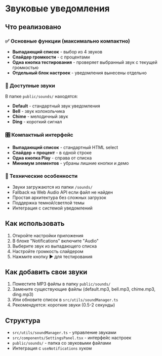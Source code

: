 # Звуковые уведомления

## Что реализовано

### ✅ Основные функции (максимально компактно)
- **Выпадающий список** - выбор из 4 звуков
- **Слайдер громкости** - с процентами
- **Одна кнопка тестирования** - проверяет выбранный звук с текущей громкостью
- **Отдельный блок настроек** - уведомления вынесены отдельно

### 🎵 Доступные звуки
В папке `public/sounds/` находятся:
- **Default** - стандартный звук уведомления
- **Bell** - звук колокольчика
- **Chime** - мелодичный звук
- **Ding** - короткий сигнал

### 🎛️ Компактный интерфейс
- **Выпадающий список** - стандартный HTML select
- **Слайдер + процент** - в одной строке
- **Одна кнопка Play** - справа от списка
- **Минимум элементов** - убраны лишние кнопки и демо

### 🔧 Технические особенности
- Звуки загружаются из папки `/sounds/`
- Fallback на Web Audio API если файл не найден
- Простая архитектура без сложных загрузок
- Поддержка темной/светлой темы
- Интеграция с системой уведомлений

## Как использовать

1. Откройте настройки приложения
2. В блоке "Notifications" включите "Audio"
3. Выберите звук из выпадающего списка
4. Настройте громкость слайдером
5. Нажмите кнопку ▶️ для тестирования

## Как добавить свои звуки

1. Поместите MP3 файлы в папку `public/sounds/`
2. Замените существующие файлы (default.mp3, bell.mp3, chime.mp3, ding.mp3)
3. Или обновите список в `src/utils/soundManager.ts`
4. Рекомендуется: короткие звуки (0.5-2 секунды)

## Структура

- `src/utils/soundManager.ts` - управление звуками
- `src/components/SettingsPanel.tsx` - интерфейс настроек  
- `public/sounds/` - папка со звуковыми файлами
- Интеграция с `useNotifications` хуком